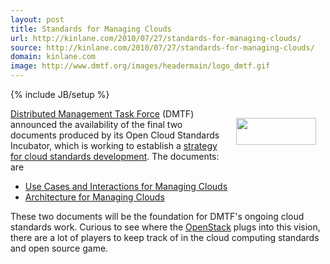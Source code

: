```yaml
---
layout: post
title: Standards for Managing Clouds
url: http://kinlane.com/2010/07/27/standards-for-managing-clouds/
source: http://kinlane.com/2010/07/27/standards-for-managing-clouds/
domain: kinlane.com
image: http://www.dmtf.org/images/headermain/logo_dmtf.gif
---
```

{% include JB/setup %}<p><a href="http://www.dmtf.org/home" target="_blank"><img class="alignnone" style="padding: 15px;" title="Distributed Management Task Force" src="http://www.dmtf.org/images/headermain/logo_dmtf.gif" alt="" width="128" height="43" align="right" />Distributed Management Task Force</a> (DMTF) announced the availability of the final two documents produced by its Open Cloud Standards Incubator, which is working to establish a <a href="http://www.dmtf.org/about/cloud-incubator" target="_blank">strategy for cloud standards development</a>. The documents: are
<ul class="mainlist">
	<li><a href="http://www.dmtf.org/standards/published_documents/DSP-IS0103_1.0.0.pdf" target="_blank">Use Cases and Interactions for Managing Clouds</a></li>
	<li><a href="http://www.dmtf.org/standards/published_documents/DSP-IS0102_1.0.0.pdf" target="_blank">Architecture for Managing Clouds</a></li>
</ul>
These two documents will be the foundation for DMTF's ongoing cloud standards work. Curious to see where the <a href="http://www.openstack.org/" target="_blank">OpenStack</a> plugs into this vision, there are a lot of players to keep track of in the cloud computing standards and open source game.</p>
